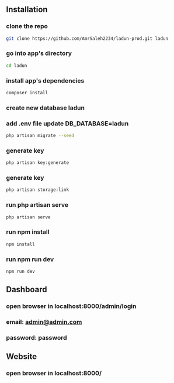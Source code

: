 
## Installation

### clone the repo
``` bash
git clone https://github.com/AmrSaleh2234/ladun-prod.git ladun
```
### go into app's directory
``` bash
cd ladun
```
### install app's dependencies
``` bash
composer install
```
### create new database ladun

### add .env file update DB_DATABASE=ladun
``` bash
php artisan migrate --seed
```
### generate key
``` bash
php artisan key:generate
```
### generate key
``` bash
php artisan storage:link
```
### run php artisan serve
``` bash
php artisan serve
```
### run npm install
``` bash
npm install
```
### run npm run dev
``` bash
npm run dev
```

## Dashboard
### open browser in localhost:8000/admin/login
### email: admin@admin.com
### password: password
## Website
### open browser in localhost:8000/
